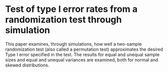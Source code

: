 # Test of type I error rates from a randomization test through simulation
This paper examines, through simulations, how well a two-sample randomization test (also called a permutation test) approximates the desired Type I error specified in the test. The results for equal and unequal sample sizes and equal and unequal variances are examined, both for normal and skewed distributions.
